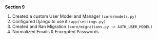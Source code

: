 **Section 9**

1.  Created a custom User Model and Manager `(core/models.py)`
2.  Configured Django to use it `(app/settings.py)`
3.  Created and Ran Migration `(core/migrations.py -> AUTH_USER_MODEL)`
4.  Normalized Emails & Encrypted Passwords
